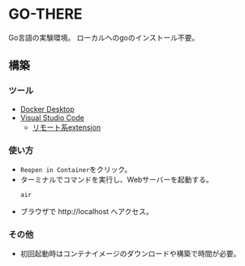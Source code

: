 # GO-THERE

Go言語の実験環境。
ローカルへのgoのインストール不要。
## 構築
### ツール
- [Docker Desktop](https://www.docker.com/products/docker-desktop/)
- [Visual Studio Code](https://azure.microsoft.com/ja-jp/products/visual-studio-code/)
  - [リモート系extension](https://marketplace.visualstudio.com/items?itemName=ms-vscode-remote.vscode-remote-extensionpack)
### 使い方
- `Reopen in Container`をクリック。
- ターミナルでコマンドを実行し、Webサーバーを起動する。
  ```bash
  air
  ```
- ブラウザで http://localhost へアクセス。
### その他
- 初回起動時はコンテナイメージのダウンロードや構築で時間が必要。
